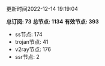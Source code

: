 更新时间2022-12-14 19:19:04

**总订阅: 73**
**总节点: 1134**
**有效节点: 393**
- ss节点: 174
- trojan节点: 41
- v2ray节点: 176
- ssr节点: 2
